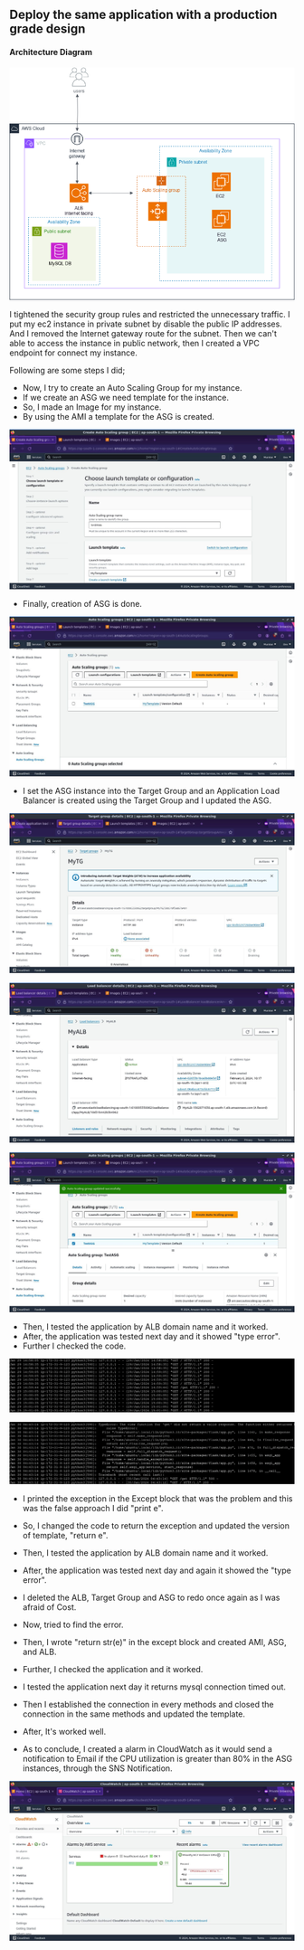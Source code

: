 ## Deploy the same application with a production grade design

#### Architecture Diagram
![loading...](/Milestones/MilestoneImages/Arch.png)


I tightened the security group rules and restricted the unnecessary traffic. I put my ec2 instance in private subnet by disable the public IP addresses. And I removed the Internet gateway route for the subnet. Then we can't able to access the instance in public network, then I created a VPC endpoint for connect my instance.

Following are some steps I did;

- Now, I try to create an Auto Scaling Group for my instance.
- If we create an ASG we need template for the instance. 
- So, I made an Image for my instance. 
- By using the AMI a template for the ASG is created.

![loading...](/Milestones/MilestoneImages/milestone2(i).jpg)

- Finally, creation of ASG is done.

![loading...](/Milestones/MilestoneImages/milestone2(ii).jpg)

- I set the ASG instance into the Target Group and an Application Load Balancer is created using the Target Group and I updated the ASG.

![loading...](/Milestones/MilestoneImages/milestone2(iii).jpg)

![loading...](/Milestones/MilestoneImages/milestone2(iv).jpg)

![loading...](/Milestones/MilestoneImages/milestone2(v).jpg)

- Then, I tested the application by ALB domain name and it worked. 
- After, the application was tested next day and it showed "type error". 
- Further I checked the code.

![loading...](/Milestones/MilestoneImages/image.png)

![loading...](/Milestones/MilestoneImages/image(1).png)

- I printed the exception in the Except block that was the problem and this was the false approach I did "print e". 
- So, I changed the code to return the exception and updated the version of template, "return e". 
- Then, I tested the application by ALB domain name and it worked. 
- After, the application was tested next day and again it showed the "type error". 
- I deleted the ALB, Target Group and ASG to redo once again as I was afraid of Cost. 
- Now, tried to find the error. 
- Then, I wrote "return str(e)" in the except block and created AMI, ASG, and ALB. 
- Further, I checked the application and it worked. 
- I tested the application next day it returns mysql connection timed out. 
- Then I established the connection in every methods and closed the connection in the same methods and updated the template. 
- After, It's worked well.

- As to conclude, I created a alarm in CloudWatch as it would send a notification to Email if the CPU utilization is greater than 80% in the ASG instances, through the SNS Notification.

![loading...](/Milestones/MilestoneImages/milestone2(vi).jpg)
